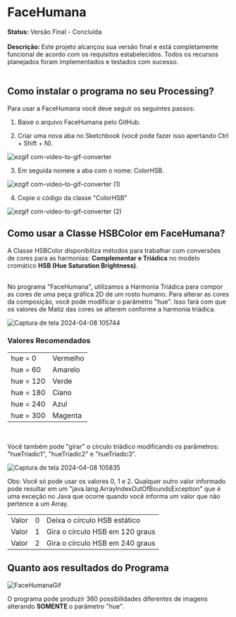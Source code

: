 <h1> FaceHumana </h1>
<strong> Status: </strong> Versão Final - Concluída
<br> <br>
<strong> Descrição: </strong> Este projeto alcançou sua versão final e está completamente funcional de acordo com os requisitos estabelecidos. Todos os recursos planejados foram implementados e testados com sucesso. <br> <br>

## Como instalar o programa no seu Processing?
Para usar a FaceHumana você deve seguir os seguintes passos:

1) Baixe o arquivo FaceHumana pelo GitHub.

2) Criar uma nova aba no Sketchbook (você pode fazer isso apertando Ctrl + Shift + N).

![ezgif com-video-to-gif-converter](https://github.com/GuilhermeAlvesTeixeira/FaceHumana/assets/117122019/979aef73-8e58-4753-aec7-230dd90e59b7)

3) Em seguida nomeie a aba com o nome: ColorHSB.

![ezgif com-video-to-gif-converter (1)](https://github.com/GuilhermeAlvesTeixeira/FaceHumana/assets/117122019/dec9dcec-7735-46c3-a044-e287d3dd798a)

4) Copie o código da classe "ColorHSB"

![ezgif com-video-to-gif-converter (2)](https://github.com/GuilhermeAlvesTeixeira/FaceHumana/assets/117122019/d2748989-c1ae-4e09-b566-4463887dad19)

## Como usar a Classe HSBColor em FaceHumana?

A Classe HSBColor disponibiliza métodos para trabalhar com conversões de cores para as harmonias: <strong>Complementar e Triádica</strong> no modelo cromático <strong>HSB (Hue Saturation Brightness)</strong>.<br><br>

No programa "FaceHumana", utilizamos a Harmonia Triádica para compor as cores de uma peça gráfica 2D de um rosto humano. Para alterar as cores da composição, você pode modificar o parâmetro "hue". Isso fará com que os valores de Matiz das cores se alterem conforme a harmonia triádica.

![Captura de tela 2024-04-08 105744](https://github.com/GuilhermeAlvesTeixeira/FaceHumana/assets/117122019/07e19c64-9168-4803-ae06-16f98d4d2e1a)

### Valores Recomendados
<table>
<tr>
  <td> hue = 0</td>
  <td> Vermelho</td>
</tr>
<tr>
  <td> hue = 60</td>
  <td> Amarelo</td>
</tr>
<tr>
  <td> hue = 120</td>
  <td> Verde</td>
</tr>
<tr>
  <td> hue = 180</td>
  <td> Ciano</td>
</tr>
<tr>
  <td> hue = 240</td>
  <td> Azul</td>
</tr>
<tr>
  <td> hue = 300</td>
  <td> Magenta</td>
</tr>
</table><br>

Você também pode "girar" o círculo triádico modificando os parâmetros: "hueTriadic1", "hueTriadic2" e "hueTriadic3".<br>

![Captura de tela 2024-04-08 105835](https://github.com/GuilhermeAlvesTeixeira/FaceHumana/assets/117122019/d95f1bc6-acbf-4b43-9a72-256f105eb045)<br>

Obs: Você só pode usar os valores 0, 1 e 2. Qualquer outro valor informado pode resultar em um "java.lang.ArrayIndexOutOfBoundsException" que é uma exceção no Java que ocorre quando você informa um valor que não pertence a um Array.<br>

<table>
<tr>
  <td>Valor</td>
  <td>0</td>
  <td>Deixa o círculo HSB estático</td>
</tr>
<tr>
  <td>Valor</td>
  <td>1</td>
  <td>Gira o círculo HSB em 120 graus</td>
</tr>
<tr>
  <td>Valor</td>
  <td>2</td>
  <td>Gira o círculo HSB em 240 graus</td>
</tr>  
</table>

## Quanto aos resultados do Programa

![FaceHumanaGif](https://github.com/GuilhermeAlvesTeixeira/FaceHumana/assets/117122019/7e2dde24-619c-4a2c-953e-035be56c967d)

O programa pode produzir 360 possibilidades diferentes de imagens alterando <strong> SOMENTE </strong> o parâmetro "hue".











